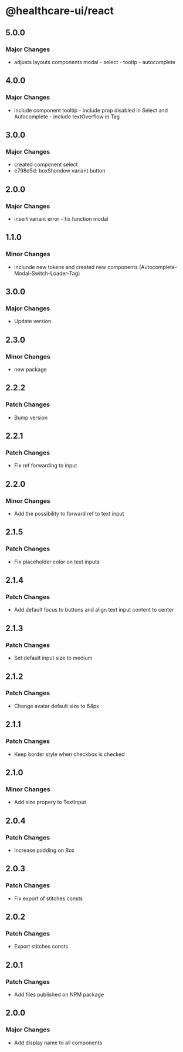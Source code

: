 # @healthcare-ui/react

## 5.0.0

### Major Changes

- adjusts layouts components modal - select - tootip - autocomplete

## 4.0.0

### Major Changes

- include component tooltip - include prop disabled in Select and Autocomplete - include textOverflow in Tag

## 3.0.0

### Major Changes

- created component select
- e798d5d: boxShandow variant button

## 2.0.0

### Major Changes

- insert variant error - fix function modal

## 1.1.0

### Minor Changes

- inclunde new tokens and created new components (Autocomplete-Modal-Switch-Loader-Tag)

## 3.0.0

### Major Changes

- Update version

## 2.3.0

### Minor Changes

- new package

## 2.2.2

### Patch Changes

- Bump version

## 2.2.1

### Patch Changes

- Fix ref forwarding to input

## 2.2.0

### Minor Changes

- Add the possibility to forward ref to text input

## 2.1.5

### Patch Changes

- Fix placeholder color on text inputs

## 2.1.4

### Patch Changes

- Add default focus to buttons and align text input content to center

## 2.1.3

### Patch Changes

- Set default input size to medium

## 2.1.2

### Patch Changes

- Change avatar default size to 64px

## 2.1.1

### Patch Changes

- Keep border style when checkbox is checked

## 2.1.0

### Minor Changes

- Add size propery to TextInput

## 2.0.4

### Patch Changes

- Increase padding on Box

## 2.0.3

### Patch Changes

- Fix export of stitches consts

## 2.0.2

### Patch Changes

- Export stitches consts

## 2.0.1

### Patch Changes

- Add files published on NPM package

## 2.0.0

### Major Changes

- Add display name to all components
